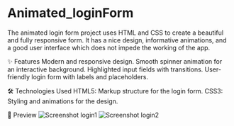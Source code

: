 # Animated_loginForm
The animated login form project uses HTML and CSS to create a beautiful and fully responsive form. It has a nice design, informative animations, and a good user interface which does not impede the working of the app.

✨ Features
Modern and responsive design.
Smooth spinner animation for an interactive background.
Highlighted input fields with transitions.
User-friendly login form with labels and placeholders.

🛠️ Technologies Used
HTML5: Markup structure for the login form.
CSS3: Styling and animations for the design.

📸 Preview
![Screenshot login1](https://github.com/user-attachments/assets/da9786af-b6ed-4a4f-b691-e08f2eebbf82)
![Screenshot login2](https://github.com/user-attachments/assets/72a2526f-1dcf-4ad8-beac-7d78be7463d3)
